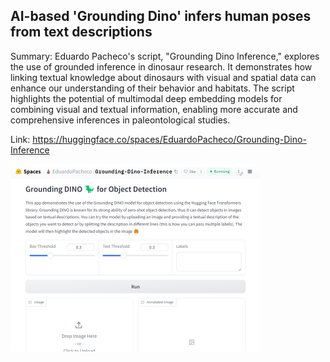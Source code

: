 ## AI-based 'Grounding Dino' infers human poses from text descriptions
Summary: Eduardo Pacheco's script, "Grounding Dino Inference," explores the use of grounded inference in dinosaur research. It demonstrates how linking textual knowledge about dinosaurs with visual and spatial data can enhance our understanding of their behavior and habitats. The script highlights the potential of multimodal deep embedding models for combining visual and textual information, enabling more accurate and comprehensive inferences in paleontological studies.

Link: https://huggingface.co/spaces/EduardoPacheco/Grounding-Dino-Inference

<img src="/img/bbe950e0-06c6-4715-a61a-cde1ee9c9082.png" width="400" />
<br/><br/>
